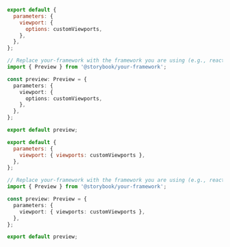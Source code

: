```js filename=".storybook/preview.js" renderer="common" language="js" tabTitle="globals-api"
export default {
  parameters: {
    viewport: {
      options: customViewports,
    },
  },
};
```

```ts filename=".storybook/preview.ts" renderer="common" language="ts" tabTitle="globals-api"
// Replace your-framework with the framework you are using (e.g., react, vue3)
import { Preview } from '@storybook/your-framework';

const preview: Preview = {
  parameters: {
    viewport: {
      options: customViewports,
    },
  },
};

export default preview;
```

```js filename=".storybook/preview.js" renderer="common" language="js" tabTitle="without-globals"
export default {
  parameters: {
    viewport: { viewports: customViewports },
  },
};
```

```ts filename=".storybook/preview.ts" renderer="common" language="ts" tabTitle="without-globals"
// Replace your-framework with the framework you are using (e.g., react, vue3)
import { Preview } from '@storybook/your-framework';

const preview: Preview = {
  parameters: {
    viewport: { viewports: customViewports },
  },
};

export default preview;
```

